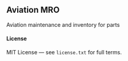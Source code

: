 ## Aviation MRO

Aviation maintenance and inventory for parts

#### License
MIT License — see `license.txt` for full terms.